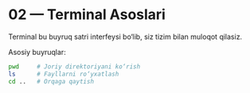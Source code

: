 # 02 — Terminal Asoslari

Terminal bu buyruq satri interfeysi bo‘lib, siz tizim bilan muloqot qilasiz.

Asosiy buyruqlar:
```bash
pwd     # Joriy direktoriyani ko‘rish
ls      # Fayllarni ro‘yxatlash
cd ..   # Orqaga qaytish